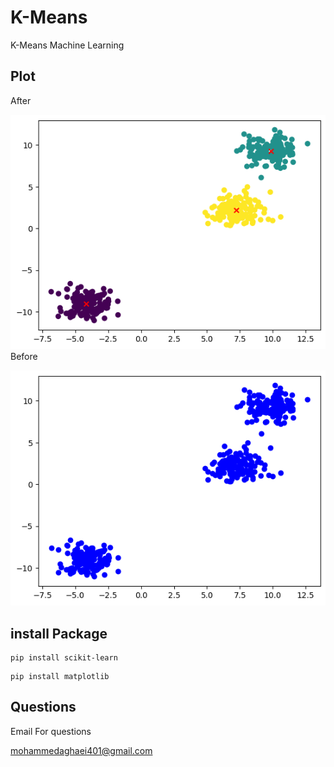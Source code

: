 # K-Means
 K-Means Machine Learning

## Plot
After


![alt text](plot/outputAfter.png)
Before


![alt text](plot/outputBefore.png)

## install Package
```
pip install scikit-learn
```
```
pip install matplotlib
```
## Questions
Email For questions 

mohammedaghaei401@gmail.com